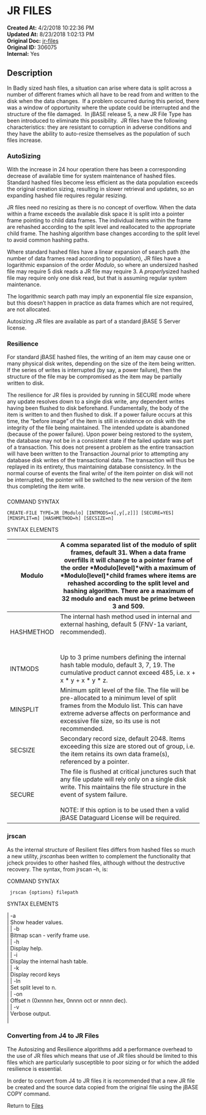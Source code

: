 # JR FILES

**Created At:** 4/2/2018 10:22:36 PM  
**Updated At:** 8/23/2018 1:02:13 PM  
**Original Doc:** [jr-files](https://docs.jbase.com/42462-distributed-files/jr-files)  
**Original ID:** 306075  
**Internal:** Yes  


## Description 

In Badly sized hash files, a situation can arise where data is split across a number of different frames which all have to be read from and written to the disk when the data changes.  If a problem occurred during this period, there was a window of opportunity where the update could be interrupted and the structure of the file damaged.  In jBASE release 5, a new JR File Type has been introduced to eliminate this possibility.  JR files have the following characteristics: they are resistant to corruption in adverse conditions and they have the ability to auto-resize themselves as the population of such files increase.

### 


### AutoSizing

With the increase in 24 hour operation there has been a corresponding decrease of available time for system maintenance of hashed files. Standard hashed files become less efficient as the data population exceeds the original creation sizing, resulting in slower retrieval and updates, so an expanding hashed file requires regular resizing.

JR files need no resizing as there is no concept of overflow. When the data within a frame exceeds the available disk space it is split into a pointer frame pointing to child data frames. The individual items within the frame are rehashed according to the split level and reallocated to the appropriate child frame. The hashing algorithm base changes according to the split level to avoid common hashing paths.

Where standard hashed files have a linear expansion of search path (the number of data frames read according to population), JR files have a logarithmic expansion of the order *Modulo*, so where an undersized hashed file may require 5 disk reads a JR file may require 3. A *properly*sized hashed file may require only one disk read, but that is assuming regular system maintenance.

The logarithmic search path may imply an exponential file size expansion, but this doesn’t happen in practice as data frames which are not required, are not allocated.

Autosizing JR files are available as part of a standard jBASE 5 Server license.

### 


### Resilience

For standard jBASE hashed files, the writing of an item may cause one or many physical disk writes, depending on the size of the item being written. If the series of writes is interrupted (by say, a power failure), then the structure of the file may be compromised as the item may be partially written to disk.

The resilience for JR files is provided by running in SECURE mode where any update resolves down to a single disk write, any dependent writes having been flushed to disk beforehand. Fundamentally, the body of the item is written to and then flushed to disk. If a power failure occurs at this time, the “before image” of the item is still in existence on disk with the integrity of the file being maintained. The intended update is abandoned (because of the power failure). Upon power being restored to the system, the database may not be in a consistent state if the failed update was part of a transaction. This does not present a problem as the entire transaction will have been written to the Transaction Journal prior to attempting any database disk writes of the transactional data. The transaction will thus be replayed in its entirety, thus maintaining database consistency. In the normal course of events the final write/ of the item pointer on disk will not be interrupted, the pointer will be switched to the new version of the item thus completing the item write.

### 


COMMAND SYNTAX

```
CREATE-FILE TYPE=JR [Modulo] [INTMODS=x[,y[,z]]] [SECURE=YES] [MINSPLIT=m] [HASHMETHOD=h] [SECSIZE=n]
```



SYNTAX ELEMENTS




| Modulo<br> | A comma separated list of the modulo of split frames, default 31. When a data frame overfills it will change to a pointer frame of the order *Modulo[level]*with a maximum of *Modulo[level]*child frames where items are rehashed according to the split level and hashing algorithm. There are a maximum of 32 modulo and each must be prime between 3 and 509.<br> |
| --- | --- |
| HASHMETHOD<br> | The internal hash method used in internal and external hashing, default 5 (FNV-1a variant, recommended).<br><br><br> |
| INTMODS<br> | Up to 3 prime numbers defining the internal hash table modulo, default 3, 7, 19. The cumulative product cannot exceed 485, i.e. x + x \* y + x \* y \* z.<br> |
| MINSPLIT<br> | Minimum split level of the file. The file will be pre-allocated to a minimum level of split frames from the Modulo list. This can have extreme adverse affects on performance and excessive file size, so its use is not recommended.<br> |
| SECSIZE<br> | Secondary record size, default 2048. Items exceeding this size are stored out of group, i.e. the item retains its own data frame(s), referenced by a pointer.<br> |
| SECURE<br> | The file is flushed at critical junctures such that any file update will rely only on a single disk write. This maintains the file structure in the event of system failure.<br><br>NOTE: If this option is to be used then a valid jBASE Dataguard License will be required.<br> |




### **jrscan**

As the internal structure of Resilient files differs from hashed files so much a new utility, *jrscan*has been written to complement the functionality that jcheck provides to other hashed files, although without the destructive recovery. The syntax, from jrscan –h, is:



COMMAND SYNTAX

```
 jrscan {options} filepath
```



SYNTAX ELEMENTS


| -a<br> | Show header values.<br> |
| -b<br> | Bitmap scan - verify frame use.<br> |
| -h<br> | Display help.<br> |
| -i<br> | Display the internal hash table.<br> |
| -k<br> | Display record keys<br> |
| -ln<br> | Set split level to n.<br> |
| -on<br> | Offset n (0xnnnn hex, 0nnnn oct or nnnn dec).<br> |
| -v<br> | Verbose output.<br> |




### Converting from J4 to JR Files

The Autosizing and Resilience algorithms add a performance overhead to the use of JR files which means that use of JR files should be limited to this files which are particularly susceptible to poor sizing or for which the added resilience is essential.

In order to convert from J4 to JR files it is recommended that a new JR file be created and the source data copied from the original file using the jBASE COPY command.



Return to [Files](./../jbase-files)
